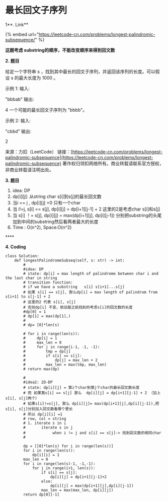 # 最长回文子序列

1**. Link**

{% embed url="https://leetcode-cn.com/problems/longest-palindromic-subsequence/" %}

**这题考虑 substring的顺序，不能改变顺序来得到回文数**

**2. 题目**

给定一个字符串 s ，找到其中最长的回文子序列，并返回该序列的长度。可以假设 s 的最大长度为 1000 。

示例 1: 输入:

"bbbab" 输出:

4 一个可能的最长回文子序列为 "bbbb"。

示例 2: 输入:

"cbbd" 输出:

2

来源：力扣（LeetCode） 链接：[https://leetcode-cn.com/problems/longest-palindromic-subsequence](https://leetcode-cn.com/problems/longest-palindromic-subsequence) 著作权归领扣网络所有。商业转载请联系官方授权，非商业转载请注明出处。



**3. 题目**

1.  idea: DP
2.  dp\[i\]\[j\]:    从string char s\[i\]到s\[j\]的最长回文数
3. 当i == j ,  dp\[i\]\[j\] =0 只有一个char
4. 当 i!=j,   s\[i\] == s\[j\],  dp\[i\]\[j\] = dp\[i+1\]\[j-1\] + 2 这里的2是考虑char s\[i\]和s\[j\]
5. 当 s\[i\] ！= s\[j\],     dp\[i\]\[j\] = max\(dp\[i+1\]\[j\],  dp\[i\]\[j-1\]\) 分别把substring的头尾加到中间的substring然后看两者最大的长度
6. Time : O\(n^2\), Space:O\(n^2\)

\*\*\*\*

**4. Coding**

```text
class Solution:
    def longestPalindromeSubseq(self, s: str) -> int:
        #
        #idea: DP
        # state: dp[i] = max length of palindrome between char i and the last char in string
        # transition function:
        # if we have a substring   s[i] s[i+1]...s[j]
        # 如果 s[i] == s[j], 那么dp[i] = max length of palindrom from s[i+1] to s[j-1] + 2 
        # 这里的2 代表 s[i], s[j]
        # 否则dp[i] 不变，依旧是之前找到的考虑s[i]的回文数的长度
        #dp[0] = 1
        # dp[1] = max(dp[1],)
        #
        # dp= [0]*len(s)
        
        # for i in range(len(s)):
        #     dp[i] = 1
        #     max_len = 0
        #     for j in range(i-1, -1, -1):
        #         tmp = dp[j]
        #         if s[i] == s[j]:
        #             dp[j] = max_len + 2
        #         max_len = max(tmp, max_len)
        # return max(dp)
            
        #
        #idea2: 2D-DP
        # state: dp[i][j] = 第i个char到第j个char的最长回文数长度
        # 而 如果第s[i] == s[j] 那么  dp[i][j] = dp[i+1][j-1] + 2 （加上 s[i], s[j]两个）
        # 如果s[i]!=s[j], 那么 dp[i][j]= max(dp[i+1][j],dp[i][j-1]),把s[i], s[j]分别加入回文数看哪个更长
        # 所以 dp[i][i] =1
        # row, col = string
        # 1. iterate s in i 
        #       iterate s in j
        #            when i != j and s[i] == s[j]-> 找到回文数的相同char
        #

        dp = [[0]*len(s) for i in range(len(s))]
        for i in range(len(s)):
            dp[i][i] = 1
        max_len = 0
        for i in range(len(s)-1, -1,-1):
            for j in range(i+1, len(s)):
                if s[i] == s[j]:
                    dp[i][j] = dp[i+1][j-1]+2
                else:
                    dp[i][j] = max(dp[i+1][j],dp[i][j-1])
                max_len = max(max_len, dp[i][j])
        return dp[0][-1]

                    

```








